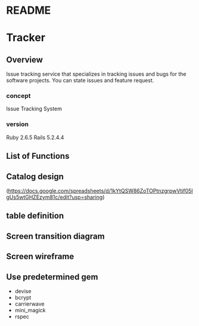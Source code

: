 # README

# Tracker

## Overview

Issue tracking service that specializes in tracking issues and bugs for the software projects. You can state issues and feature request.

### concept

Issue Tracking System

### version

Ruby 2.6.5 Rails 5.2.4.4

## List of Functions

## Catalog design

(https://docs.google.com/spreadsheets/d/1kYtQSW86ZoTOPtnzgrpwVtif05IgUs5wtGHZEzym81c/edit?usp=sharing)

## table definition

## Screen transition diagram

## Screen wireframe

## Use predetermined gem

- devise
- bcrypt
- carrierwave
- mini_magick
- rspec
